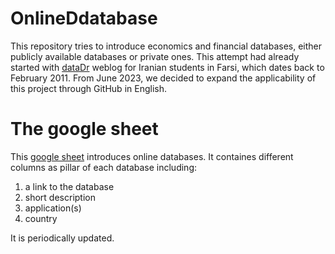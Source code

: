 # OnlineDdatabase

This repository tries to introduce economics and financial databases, either publicly available databases or private ones. This attempt had already started
with [dataDr](http://datadr.blogfa.com/) weblog for Iranian students in Farsi, which dates back to February 2011. From June 2023, we decided to expand the applicability of this project through GitHub in English.



# The google sheet
This [google sheet](https://docs.google.com/spreadsheets/d/10I5rRRPchQpULvUGnYzoN5AEEdtjNdejYqe_P0F4-C0/edit?usp=sharing) introduces online databases. It containes different columns as pillar of each database including:
1. a link to the database
2. short description
3. application(s)
4. country 

It is periodically updated.
